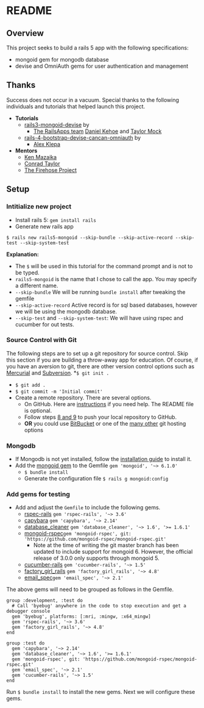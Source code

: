 # README

## Overview
This project seeks to build a rails 5 app with the following specifications:
* mongoid gem for mongodb database
* devise and OmniAuth gems for user authentication and management


## Thanks

Success does not occur in a vacuum. Special thanks to the following individuals and tutorials that helped launch this project.

* **Tutorials**
	* [rails3-mongoid-devise](https://github.com/RailsApps/rails3-mongoid-devise) by
		* [The RailsApps team](https://github.com/RailsApps) [Daniel Kehoe](https://github.com/DanielKehoe) and [Taylor Mock](https://github.com/tmock12)
	* [rails-4-bootstrap-devise-cancan-omniauth](https://github.com/alex-klepa/rails4-bootstrap-devise-cancan-omniauth) by 
		* [Alex Klepa](https://github.com/alex-klepa)
* **Mentors**
	* [Ken Mazaika](https://github.com/kenmazaika)
	* [Conrad Taylor](https://github.com/conradwt)
	* [The Firehose Project](https://www.thefirehoseproject.com)

## Setup

### Intitialize new project

* Install rails 5: `gem install rails`
* Generate new rails app

```
$ rails new rails5-mongoid --skip-bundle --skip-active-record --skip-test --skip-system-test
```

**Explanation:**
  * The `$` will be used in this tutorial for the command prompt and is not to be typed.
  * `rails5-mongoid` is the name that I chose to call the app. You may specify a different name.
  * `--skip-bundle` We will be running `bundle install` after tweaking the gemfile
  * `--skip-active-record` Active record is for sql based databases, however we will be using the mongodb database.
  * `--skip-test` and `--skip-system-test`: We will have using rspec and cucumber for out tests.

### Source Control with Git
The following steps are to set up a git repository for source control. Skip this section if you are building a throw-away app for education. Of course, if you have an aversion to git, there are other version control options such as [Mercurial](https://www.mercurial-scm.org/) and [Subversion](http://subversion.apache.org/).
*`$ git init .`
* `$ git add .`
* `$ git commit -m 'Initial commit'`
* Create a remote repository. There are several options.
	* On GitHub. Here are [instructions](https://help.github.com/articles/create-a-repo/) if you need help. The README file is optional.
	* Follow steps [8 and 9](https://help.github.com/articles/adding-an-existing-project-to-github-using-the-command-line/) to push your local repository to GitHub.
	* **OR** you could use [BitBucket](https://bitbucket.org/) or one of the [many other](https://www.git-tower.com/blog/git-hosting-services-compared/) git hosting options

### Mongodb
* If Mongodb is not yet installed, follow the [installation guide](https://docs.mongodb.com/manual/administration/install-community/) to install it.
* Add the [mongoid gem](https://docs.mongodb.com/mongoid/master/tutorials/mongoid-installation/) to the Gemfile `gem 'mongoid', '~> 6.1.0'`
	* `$ bundle install`
	* Generate the configuration file `$ rails g mongoid:config`

### Add gems for testing
* Add and adjust the `Gemfile` to include the following gems.
	* [rspec-rails](https://rubygems.org/gems/rspec-rails) `gem 'rspec-rails', '~> 3.6'`
	* [capybara](https://rubygems.org/gems/capybara) `gem 'capybara', '~> 2.14'`
	* [database_cleaner](https://rubygems.org/gems/database_cleaner) `gem 'database_cleaner', '~> 1.6', '>= 1.6.1'`
	* [mongoid-rspec](https://github.com/mongoid-rspec/mongoid-rspec)`gem 'mongoid-rspec', git: 'https://github.com/mongoid-rspec/mongoid-rspec.git'`
		* Note at the time of writing the git master branch has been updated to include support for mongoid 6. However, the official release of 3.0.0 only supports through mongoid 5.
	* [cucumber-rails](https://rubygems.org/gems/cucumber-rails) `gem 'cucumber-rails', '~> 1.5'`
	* [factory_girl_rails](https://rubygems.org/gems/factory_girl_rails) `gem 'factory_girl_rails', '~> 4.8'`
	* [email_spec](https://rubygems.org/gems/email_spec/versions/2.1.0)`gem 'email_spec', '~> 2.1'`

The above gems will need to be grouped as follows in the Gemfile.

```
group :development, :test do
  # Call 'byebug' anywhere in the code to stop execution and get a debugger console
  gem 'byebug', platforms: [:mri, :mingw, :x64_mingw]
  gem 'rspec-rails', '~> 3.6'
  gem 'factory_girl_rails', '~> 4.8'
end

group :test do
  gem 'capybara', '~> 2.14'
  gem 'database_cleaner', '~> 1.6', '>= 1.6.1'
  gem 'mongoid-rspec', git: 'https://github.com/mongoid-rspec/mongoid-rspec.git'
  gem 'email_spec', '~> 2.1'
  gem 'cucumber-rails', '~> 1.5'
end
```
Run `$ bundle install` to install the new gems. Next we will configure these gems.


